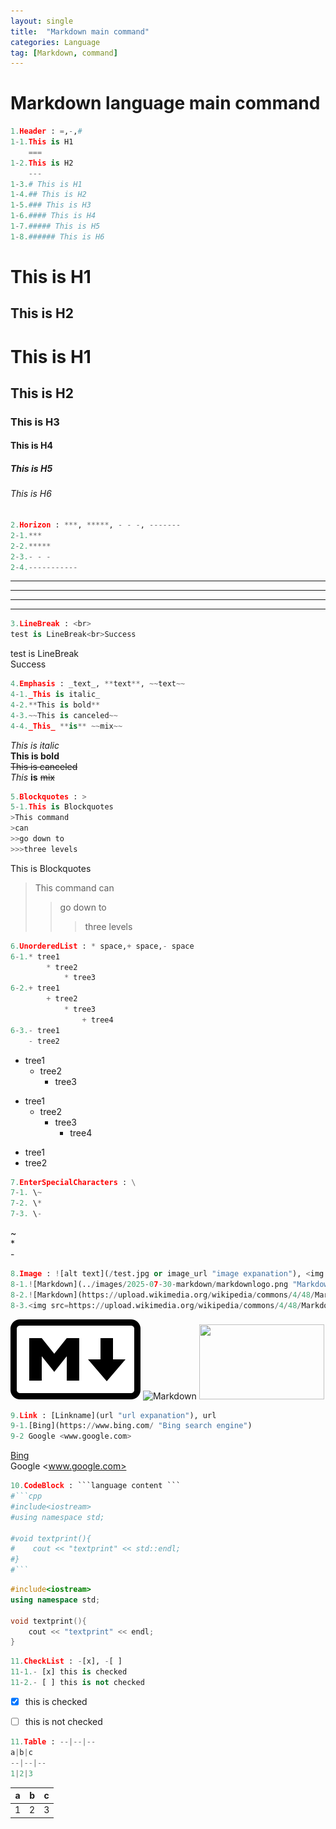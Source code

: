 ```yaml
---
layout: single
title:  "Markdown main command"
categories: Language
tag: [Markdown, command]
---
```


# Markdown language main command

```python
1.Header : =,-,# 
1-1.This is H1
    ===
1-2.This is H2
    ---
1-3.# This is H1
1-4.## This is H2
1-5.### This is H3
1-6.#### This is H4
1-7.##### This is H5
1-8.###### This is H6
```


This is H1
===
This is H2
---
# This is H1
## This is H2
### This is H3
#### This is H4
##### This is H5
###### This is H6


```python
2.Horizon : ***, *****, - - -, -------
2-1.***
2-2.*****
2-3.- - -
2-4.-----------
```

***
*****
- - -
-----------


```python
3.LineBreak : <br>
test is LineBreak<br>Success
```

test is LineBreak<br>Success


```python
4.Emphasis : _text_, **text**, ~~text~~
4-1._This is italic_
4-2.**This is bold**
4-3.~~This is canceled~~
4-4._This_ **is** ~~mix~~
```

_This is italic_<br>
**This is bold**<br>
~~This is canceled~~<br>
_This_ **is** ~~mix~~


```python
5.Blockquotes : >
5-1.This is Blockquotes
>This command
>can
>>go down to
>>>three levels
```

This is Blockquotes
>This command
>can
>>go down to
>>>three levels


```python
6.UnorderedList : * space,+ space,- space
6-1.* tree1
        * tree2
            * tree3
6-2.+ tree1
        + tree2
            * tree3
                + tree4 
6-3.- tree1
    - tree2    
```

* tree1
    * tree2
        * tree3

+ tree1
    + tree2
        * tree3
            + tree4

- tree1
- tree2


```python
7.EnterSpecialCharacters : \
7-1. \~
7-2. \*
7-3. \-
```

\~<br>
\*<br>
\-


```python
8.Image : ![alt text](/test.jpg or image_url "image expanation"), <img width="00px" height="00px"></img>
8-1.![Markdown](../images/2025-07-30-markdown/markdownlogo.png "Markdownlogo")
8-2.![Markdown](https://upload.wikimedia.org/wikipedia/commons/4/48/Markdown-mark.svg "Markdownlogo")
8-3.<img src=https://upload.wikimedia.org/wikipedia/commons/4/48/Markdown-mark.svg width="200px" height="120px"></img>
```

![Markdown](/images/2025-07-30-markdown/markdownlogo.png "Markdownlogo")
![Markdown](https://upload.wikimedia.org/wikipedia/commons/4/48/Markdown-mark.svg "Markdownlogo")
<img src=https://upload.wikimedia.org/wikipedia/commons/4/48/Markdown-mark.svg width="200px" height="120px"></img>


```python
9.Link : [Linkname](url "url expanation"), url
9-1.[Bing](https://www.bing.com/ "Bing search engine")
9-2 Google <www.google.com> 
```

[Bing](https://www.bing.com/ "Bing search engine")<br>
Google <www.google.com>


```python
10.CodeBlock : ```language content ```
#```cpp
#include<iostream>
#using namespace std;

#void textprint(){
#    cout << "textprint" << std::endl;
#}
#```
```


```cpp
#include<iostream>
using namespace std;

void textprint(){
    cout << "textprint" << endl;
}
```


```python
11.CheckList : -[x], -[ ]
11-1.- [x] this is checked
11-2.- [ ] this is not checked
```

- [x] this is checked<br>
- [ ] this is not checked


```python
11.Table : --|--|--
a|b|c
--|--|--
1|2|3
```

a|b|c
--|--|--
1|2|3
